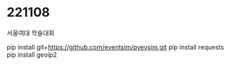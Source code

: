 # 221108

서울여대 학술대회

pip install git+https://github.com/eventsim/pyevsim.git
pip install requests
pip install geoip2

